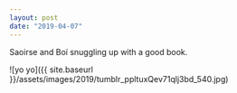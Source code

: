 ```yaml
---
layout: post
date: "2019-04-07"
---
```


Saoirse and Boí snuggling up with a good book.

![yo yo]({{ site.baseurl }}/assets/images/2019/tumblr_ppltuxQev71qlj3bd_540.jpg)
